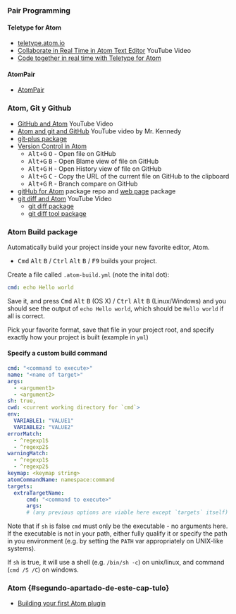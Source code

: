 ### Pair Programming

#### Teletype for Atom

* [teletype.atom.io](https://teletype.atom.io/)
* [Collaborate in Real Time in Atom Text Editor](https://youtu.be/C_JufDsP2Ng) YouTube Video
* [Code together in real time with Teletype for Atom](http://blog.atom.io/2017/11/15/code-together-in-real-time-with-teletype-for-atom.html)

#### AtomPair

* [AtomPair](https://atom.io/packages/atom-pair)

### Atom, Git  y Github

* [GitHub and Atom](https://youtu.be/HqrkEVWBifw) YouTube Video
* [Atom and git and GitHub](https://youtu.be/sb5o2WiNb-A) YouTube video by Mr. Kennedy
* [git-plus package](https://atom.io/packages/git-plus)
* [Version Control in Atom](https://flight-manual.atom.io/using-atom/sections/version-control-in-atom/)
    <ul>
    <li>
    <kbd class="platform-all">Alt+G</kbd> <kbd class="platform-all">O</kbd> - Open file on GitHub</li>
    <li>
    <kbd class="platform-all">Alt+G</kbd> <kbd class="platform-all">B</kbd> - Open Blame view of file on GitHub</li>
    <li>
    <kbd class="platform-all">Alt+G</kbd> <kbd class="platform-all">H</kbd> - Open History view of file on GitHub</li>
    <li>
    <kbd class="platform-all">Alt+G</kbd> <kbd class="platform-all">C</kbd> - Copy the URL of the current file on GitHub to the clipboard</li>
    <li>
    <kbd class="platform-all">Alt+G</kbd> <kbd class="platform-all">R</kbd> - Branch compare on GitHub</li>
    </ul>
* [gitHub for Atom](https://github.atom.io/) package repo and [web page](https://github.atom.io/) package
* [git diff and Atom](https://youtu.be/YJ3yfQAKSzY) YouTube Video
    - [git diff package](https://atom.io/packages/git-diff)
    - [git diff tool package](https://atom.io/packages/git-diff)

### Atom Build package

Automatically build your project inside your new favorite editor, Atom.

  * <kbd>Cmd</kbd> <kbd>Alt</kbd> <kbd>B</kbd> / <kbd>Ctrl</kbd> <kbd>Alt</kbd> <kbd>B</kbd> / <kbd>F9</kbd> builds your project.

  Create a file called `.atom-build.yml` (note the inital dot):
```yml
cmd: echo Hello world
```

Save it, and press <kbd>Cmd</kbd> <kbd>Alt</kbd> <kbd>B</kbd> (OS X) / <kbd>Ctrl</kbd> <kbd>Alt</kbd> <kbd>B</kbd> (Linux/Windows)
and you should see the output of `echo Hello world`, which should be `Hello world` if all is correct.

Pick your favorite format, save that file in your project root, and specify exactly
how your project is built (example in `yml`)

#### Specify a custom build command

```yml
cmd: "<command to execute>"
name: "<name of target>"
args:
  - <argument1>
  - <argument2>
sh: true,
cwd: <current working directory for `cmd`>
env:
  VARIABLE1: "VALUE1"
  VARIABLE2: "VALUE2"
errorMatch:
  - ^regexp1$
  - ^regexp2$
warningMatch:
  - ^regexp1$
  - ^regexp2$
keymap: <keymap string>
atomCommandName: namespace:command
targets:
  extraTargetName:
      cmd: "<command to execute>"
      args:
      # (any previous options are viable here except `targets` itself)
```

Note that if `sh` is false `cmd` must only be the executable - no arguments here.  If the
executable is not in your path, either fully qualify it or specify the path
in you environment (e.g. by setting the `PATH` var appropriately on UNIX-like
systems).

If `sh` is true, it will use a shell (e.g. `/bin/sh -c`) on unix/linux, and command (`cmd /S /C`)
on windows.

### Atom {#segundo-apartado-de-este-cap-tulo}

* [Building your first Atom plugin](https://blog.github.com/2016-08-19-building-your-first-atom-plugin/)
